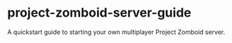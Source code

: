 # project-zomboid-server-guide
A quickstart guide to starting your own multiplayer Project Zomboid server.
